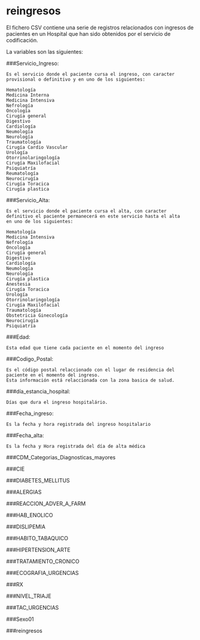 # reingresos

El fichero CSV contiene una serie de registros relacionados con ingresos de pacientes en un Hospital que han sido obtenidos por el servicio de codificación.

La variables son las siguientes:

###Servicio_Ingreso: 

	Es el servicio donde el paciente cursa el ingreso, con caracter provisional o definitivo y en uno de los siguientes:

	Hematología
	Medicina Interna
	Medicina Intensiva
	Nefrología
	Oncología
	Cirugía general
	Digestivo
	Cardiología
	Neumología
	Neurología
	Traumatología
	Cirugía Cardio Vascular
	Urología
	Otorrinolaringología
	Cirugía Maxilofacial
	Psiquiatría
	Reumatología
	Neurocirugía
	Cirugía Toracica
	Cirugía plastica


###Servicio_Alta: 

	Es el servicio donde el paciente cursa el alta, con caracter definitivo el paciente permanecerá en este servicio hasta el alta
	en uno de los siguientes:

	Hematología
	Medicina Intensiva
	Nefrología
	Oncología
	Cirugía general
	Digestivo
	Cardiología
	Neumología
	Neurología
	Cirugía plastica
	Anestesia 
	Cirugía Toracica
	Urología
	Otorrinolaringología
	Cirugía Maxilofacial
	Traumatología
	Obstetricia Ginecología
	Neurocirugía
	Psiquiatría


###Edad:

	Esta edad que tiene cada paciente en el momento del ingreso


###Codigo_Postal:

	Es el código postal relaccionado con el lugar de residencia del paciente en el momento del ingreso. 
	Esta información está relaccionada con la zona basica de salud.


###día_estancia_hospital:

	Días que dura el ingreso hospitalário.


###Fecha_ingreso: 

	Es la fecha y hora registrada del ingreso hospitalario

###Fecha_alta: 

	Es la fecha y Hora registrada del día de alta médica



###CDM_Categorias_Diagnosticas_mayores


###CIE


###DIABETES_MELLITUS


###ALERGIAS


###REACCION_ADVER_A_FARM


###HAB_ENOLICO


###DISLIPEMIA


###HABITO_TABAQUICO


###HIPERTENSION_ARTE


###TRATAMIENTO_CRONICO


###ECOGRAFIA_URGENCIAS


###RX



###NIVEL_TRIAJE


###TAC_URGENCIAS


###Sexo01


###reingresos

